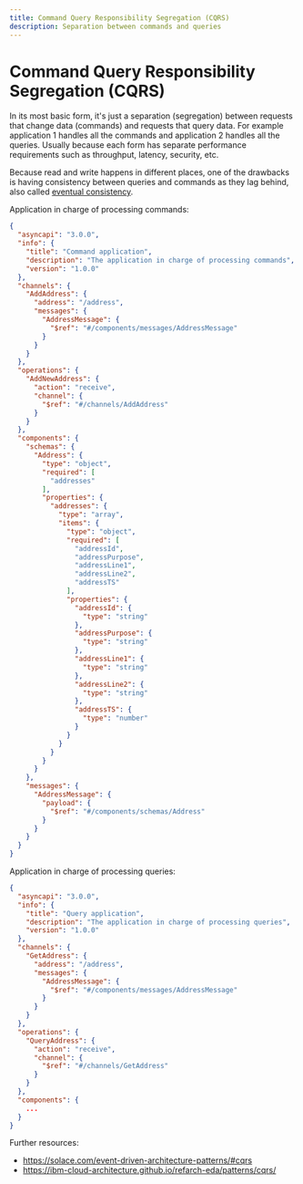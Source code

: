 ```yaml
---
title: Command Query Responsibility Segregation (CQRS)
description: Separation between commands and queries
---
```


# Command Query Responsibility Segregation (CQRS)

In its most basic form, it's just a separation (segregation) between requests that change data (commands) and requests that query data. For example application 1 handles all the commands and application 2 handles all the queries. Usually because each form has separate performance requirements such as throughput, latency, security, etc.

Because read and write happens in different places, one of the drawbacks is having consistency between queries and commands as they lag behind, also called [eventual consistency](./glossary.md#).

Application in charge of processing commands:
```json
{
  "asyncapi": "3.0.0",
  "info": {
    "title": "Command application",
    "description": "The application in charge of processing commands",
    "version": "1.0.0"
  },
  "channels": {
    "AddAddress": {
      "address": "/address",
      "messages": {
        "AddressMessage": {
          "$ref": "#/components/messages/AddressMessage"
        }
      }
    }
  },
  "operations": {
    "AddNewAddress": {
      "action": "receive",
      "channel": {
        "$ref": "#/channels/AddAddress"
      }
    }
  },
  "components": {
    "schemas": {
      "Address": {
        "type": "object",
        "required": [
          "addresses"
        ],
        "properties": {
          "addresses": {
            "type": "array",
            "items": {
              "type": "object",
              "required": [
                "addressId",
                "addressPurpose",
                "addressLine1",
                "addressLine2",
                "addressTS"
              ],
              "properties": {
                "addressId": {
                  "type": "string"
                },
                "addressPurpose": {
                  "type": "string"
                },
                "addressLine1": {
                  "type": "string"
                },
                "addressLine2": {
                  "type": "string"
                },
                "addressTS": {
                  "type": "number"
                }
              }
            }
          }
        }
      }
    },
    "messages": {
      "AddressMessage": {
        "payload": {
          "$ref": "#/components/schemas/Address"
        }
      }
    }
  }
}
```

Application in charge of processing queries:
```json
{
  "asyncapi": "3.0.0",
  "info": {
    "title": "Query application",
    "description": "The application in charge of processing queries",
    "version": "1.0.0"
  },
  "channels": {
    "GetAddress": {
      "address": "/address",
      "messages": {
        "AddressMessage": {
          "$ref": "#/components/messages/AddressMessage"
        }
      }
    }
  },
  "operations": {
    "QueryAddress": {
      "action": "receive",
      "channel": {
        "$ref": "#/channels/GetAddress"
      }
    }
  },
  "components": {
    ...
  }
}
```


Further resources:

- https://solace.com/event-driven-architecture-patterns/#cqrs
- https://ibm-cloud-architecture.github.io/refarch-eda/patterns/cqrs/
